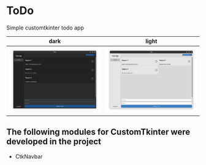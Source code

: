 # ToDo
Simple customtkinter todo app

|           dark            |           light           |
|:-------------------------:|:-------------------------:|
| ![alt](screenshots/1.png) | ![alt](screenshots/2.png) |

## The following modules for CustomTkinter were developed in the project
- CtkNavbar
